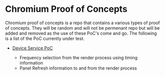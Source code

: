 # Chromium Proof of Concepts
Chromium proof of concepts is a repo that contains a various types of proof of concepts.  They will be random and will not be permenant repo but will be added and removed as the use of these PoC's come and go.  The following is a list of the PoC currently under test.

- [Device Service PoC](https://github.com/rrwinterton/chromiumpocs/blob/main/inteldeviceservice/inteldeviceservice.md)
  
  - Frequency selection from the render process using timing information
  - Panel Refresh information to and from the render process


